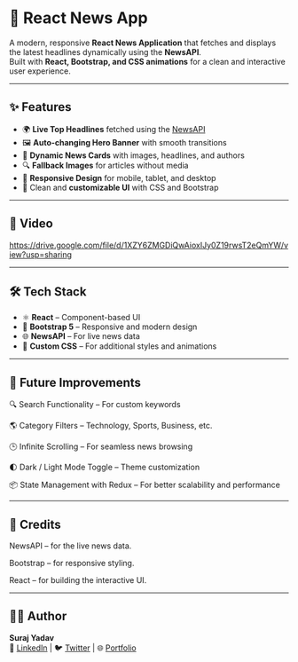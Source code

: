 # 📰 React News App

A modern, responsive **React News Application** that fetches and displays the latest headlines dynamically using the **NewsAPI**.  
Built with **React, Bootstrap, and CSS animations** for a clean and interactive user experience.

---

## ✨ Features
 
 
- 🌍 **Live Top Headlines** fetched using the [NewsAPI](https://newsapi.org/)  
- 🖼 **Auto-changing Hero Banner** with smooth transitions  
- 📰 **Dynamic News Cards** with images, headlines, and authors  
- 🔍 **Fallback Images** for articles without media  
- 📱 **Responsive Design** for mobile, tablet, and desktop  
- 🎨 Clean and **customizable UI** with CSS and Bootstrap  

---

## 📸 Video
https://drive.google.com/file/d/1XZY6ZMGDiQwAioxIJy0Z19rwsT2eQmYW/view?usp=sharing



---

## 🛠️ Tech Stack

- ⚛️ **React** – Component-based UI  
- 🎨 **Bootstrap 5** – Responsive and modern design  
- 🌐 **NewsAPI** – For live news data  
- 💅 **Custom CSS** – For additional styles and animations  

---


## 🔮 Future Improvements

🔍 Search Functionality – For custom keywords

🌎 Category Filters – Technology, Sports, Business, etc.

🕒 Infinite Scrolling – For seamless news browsing

🌓 Dark / Light Mode Toggle – Theme customization

📦 State Management with Redux – For better scalability and performance

---

## 🙌 Credits

NewsAPI
 – for the live news data.

Bootstrap
 – for responsive styling.

React
 – for building the interactive UI.

---

 ## 👨‍💻 Author

**Suraj Yadav**  
💼 [LinkedIn](https://linkedin.com/in/suraj-yadav) | 🐦 [Twitter](https://twitter.com/surajyadav) | 🌐 [Portfolio](https://your-portfolio-link.com)
